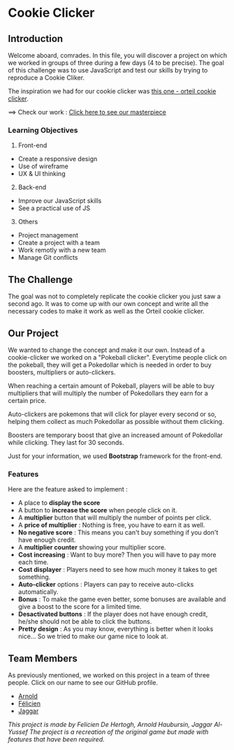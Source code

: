 # Cookie Clicker

## Introduction

Welcome aboard, comrades. In this file, you will discover a project on which we worked in groups of three during a few days (4 to be precise). 
The goal of this challenge was to use JavaScript and test our skills by trying to reproduce a Cookie Cliker.

The inspiration we had for our cookie clicker was [this one - orteil cookie clicker](https://orteil.dashnet.org/cookieclicker/).

==> Check our work : [Click here to see our masterpiece](https://jaggaryussef.github.io/Cookie-Clicker/)

### Learning Objectives

1. Front-end
- Create a responsive design
- Use of wireframe
- UX & UI thinking

2. Back-end
- Improve our JavaScript skills
- See a practical use of JS

3. Others
- Project management
- Create a project with a team 
- Work remotly with a new team
- Manage Git conflicts



## The Challenge

The goal was not to completely replicate the cookie clicker you just saw a second ago. It was to come up with our own concept and write all the necessary codes to make it work as well as the Orteil cookie clicker.

## Our Project

We wanted to change the concept and make it our own. Instead of a cookie-clicker we worked on a "Pokeball clicker". Everytime people click on the pokeball, they will get a Pokedollar which is needed in order to buy boosters, multipliers or auto-clickers. 

When reaching a certain amount of Pokeball, players will be able to buy multipliers that will multiply the number of Pokedollars they earn for a certain price. 

Auto-clickers are pokemons that will click for player every second or so, helping them collect as much Pokedollar as possible without them clicking.

Boosters are temporary boost that give an increased amount of Pokedollar while clicking. They last for 30 seconds.

Just for your information, we used **Bootstrap** framework for the front-end.

### Features

Here are the feature asked to implement :

- A place to **display the score**
- A button to **increase the score** when people click on it.
- A **multiplier** button that will multiply the number of points per click.
- A **price of multiplier** : Nothing is free, you have to earn it as well.
- **No negative score** : This means you can't buy something if you don't have enough credit.
- A **multiplier counter** showing your multiplier score.
- **Cost increasing** : Want to buy more? Then you will have to pay more each time.
- **Cost displayer** : Players need to see how much money it takes to get something.
- **Auto-clicker** options : Players can pay to receive auto-clicks automatically.
- **Bonus** : To make the game even better, some bonuses are available and give a boost to the score for a limited time.
- **Desactivated buttons** : If the player does not have enough credit, he/she should not be able to click the buttons.
- **Pretty design** : As you may know, everything is better when it looks nice... So we tried to make our game nice to look at. 


## Team Members

As previously mentioned, we worked on this project in a team of three people.
Click on our name to see our GitHub profile.

- [Arnold](https://github.com/arnoldhaub)
- [Félicien](https://github.com/JaggarYussef)
- [Jaggar](https://github.com/feldeh)





*This project is made by Felicien De Hertogh, Arnold Haubursin, Jaggar Al-Yussef*
*The project is a recreation of the original game but made with features that have been required.*

